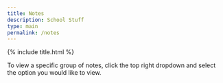 ```yaml
---
title: Notes
description: School Stuff
type: main
permalink: /notes
---
```

{% include title.html %}

To view a specific group of notes, click the top right dropdown and select the option you would like to view.
